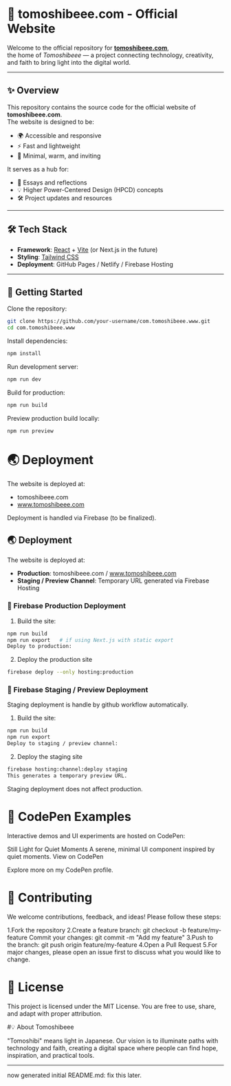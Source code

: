# 🌱 tomoshibeee.com - Official Website

Welcome to the official repository for **[tomoshibeee.com](https://tomoshibeee.com)**,  
the home of *Tomoshibeee* — a project connecting technology, creativity, and faith to bring light into the digital world.

---

## ✨ Overview
This repository contains the source code for the official website of **tomoshibeee.com**.  
The website is designed to be:
- 🌍 Accessible and responsive  
- ⚡ Fast and lightweight  
- 🎨 Minimal, warm, and inviting  

It serves as a hub for:
- 📖 Essays and reflections  
- 💡 Higher Power-Centered Design (HPCD) concepts  
- 🛠️ Project updates and resources  

---

## 🛠️ Tech Stack
- **Framework**: [React](https://reactjs.org/) + [Vite](https://vitejs.dev/) (or Next.js in the future)  
- **Styling**: [Tailwind CSS](https://tailwindcss.com/)  
- **Deployment**: GitHub Pages / Netlify / Firebase Hosting  

---

## 🚀 Getting Started

Clone the repository:

```bash
git clone https://github.com/your-username/com.tomoshibeee.www.git
cd com.tomoshibeee.www
```

Install dependencies:

```bash
npm install
```

Run development server:

```bash
npm run dev
```

Build for production:

```bash
npm run build
```

Preview production build locally:

```bash
npm run preview
```

# 🌏 Deployment

The website is deployed at:

- tomoshibeee.com
- www.tomoshibeee.com

Deployment is handled via Firebase (to be finalized).

## 🌏 Deployment

The website is deployed at:

- **Production**: tomoshibeee.com / www.tomoshibeee.com
- **Staging / Preview Channel**: Temporary URL generated via Firebase Hosting

### 🔹 Firebase Production Deployment

1. Build the site:

```bash
npm run build
npm run export   # if using Next.js with static export
Deploy to production:
```

2. Deploy the production site

```bash
firebase deploy --only hosting:production
```

### 🔹 Firebase Staging / Preview Deployment

Staging deployment is handle by github workflow automatically.

1. Build the site:

```bash
npm run build
npm run export
Deploy to staging / preview channel:
```

2. Deploy the staging site

```bash
firebase hosting:channel:deploy staging
This generates a temporary preview URL.
```

Staging deployment does not affect production.

# 🔗 CodePen Examples

Interactive demos and UI experiments are hosted on CodePen:

Still Light for Quiet Moments
A serene, minimal UI component inspired by quiet moments.
View on CodePen

Explore more on my CodePen profile.

# 🤝 Contributing

We welcome contributions, feedback, and ideas!
Please follow these steps:

1.Fork the repository
2.Create a feature branch: git checkout -b feature/my-feature
Commit your changes: git commit -m "Add my feature"
3.Push to the branch: git push origin feature/my-feature
4.Open a Pull Request
5.For major changes, please open an issue first to discuss what you would like to change.

# 📜 License

This project is licensed under the MIT License.
You are free to use, share, and adapt with proper attribution.

#💡 About Tomoshibeee

"Tomoshibi" means light in Japanese.
Our vision is to illuminate paths with technology and faith,
creating a digital space where people can find hope, inspiration, and practical tools.

---

now generated initial README.md: fix this later.

